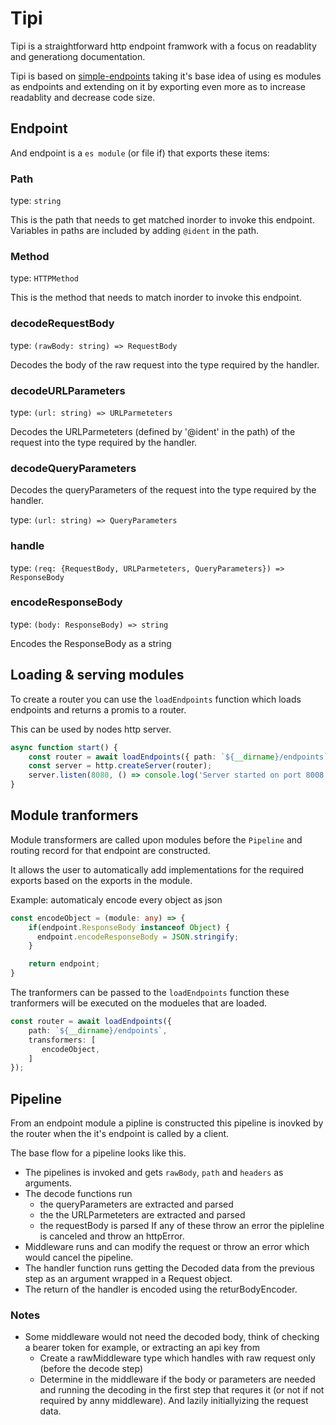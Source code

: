 # Tipi

Tipi is a straightforward http endpoint framwork with a focus on readablity
and generationg documentation.

Tipi is based on [simple-endpoints](https://github.com/simonBackx/simple-endpoints)
taking it's base idea of using es modules as endpoints and extending on it by
exporting even more as to increase readablity and decrease code size.

## Endpoint

And endpoint is a `es module` (or file if) that exports these items:

### Path

type: `string`

This is the path that needs to get matched inorder to invoke this endpoint.
Variables in paths are included by adding `@ident` in the path.

### Method

type: `HTTPMethod`

This is the method that needs to match inorder to invoke this endpoint.

### decodeRequestBody

type: `(rawBody: string) => RequestBody`

Decodes the body of the raw request into the type required by the handler.

### decodeURLParameters

type: `(url: string) => URLParmeteters`

Decodes the URLParmeteters (defined by '@ident' in the path) of the request
into the type required by the handler.

### decodeQueryParameters

Decodes the queryParameters of the request into the type required by the handler.

type: `(url: string) => QueryParameters`

### handle

type: `(req: {RequestBody, URLParmeteters, QueryParameters}) => ResponseBody`

### encodeResponseBody

type: `(body: ResponseBody) => string`

Encodes the ResponseBody as a string

## Loading & serving modules

To create a router you can use the `loadEndpoints` function which loads
endpoints and returns a promis to a router.

This can be used by nodes http server.

```ts
async function start() {
    const router = await loadEndpoints({ path: `${__dirname}/endpoints` });
    const server = http.createServer(router);
    server.listen(8080, () => console.log('Server started on port 8008'));
}
```

## Module tranformers

Module transformers are called upon modules before the `Pipeline` and routing record
for that endpoint are constructed.

It allows the user to automatically add implementations for the required exports
based on the exports in the module.

Example: automaticaly encode every object as json

```ts
const encodeObject = (module: any) => {
    if(endpoint.ResponseBody instanceof Object) {
      endpoint.encodeResponseBody = JSON.stringify;
    }

    return endpoint;
}
```

The tranformers can be passed to the `loadEndpoints` function
these tranformers will be executed on the modueles that are loaded.

```ts
const router = await loadEndpoints({
    path: `${__dirname}/endpoints`,
    transformers: [
       encodeObject,
    ]
});
```

## Pipeline

From an endpoint module a pipline is constructed this pipeline is inovked by
the router when the it's endpoint is called by a client.

The base flow for a pipeline looks like this.

- The pipelines is invoked and gets `rawBody`, `path` and `headers` as arguments.
- The decode functions run
  - the queryParameters are extracted and parsed
  - the the URLParmeteters are extracted and parsed
  - the requestBody is parsed
  If any of these throw an error the pipleline is canceled and throw an httpError.
- Middleware runs and can modify the request or throw an error which would
  cancel the pipeline.
- The handler function runs getting the Decoded data from the previous step as
  an argument wrapped in a Request object.
- The return of the handler is encoded using the returBodyEncoder.

### Notes

- Some middleware would not need the decoded body, think of checking a bearer
  token for example, or extracting an api key from
  - Create a rawMiddleware type which handles with raw request only
   (before the decode step)
  - Determine in the middleware if the body or parameters are needed and running
    the decoding in the first step that requres it
    (or not if not required by anny middleware). And lazily initiallyizing the
    request data.
